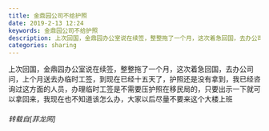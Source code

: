 ```yaml
---
title: 金鼎园公司不给护照
date: 2019-2-13 12:24
keywords: 金鼎园公司不给护照
description: 上次回国，金鼎园办公室说在续签，整整拖了一个月，这次着急回国，去办公司问，上个月送去办临时工签，到现在已经十五天了，护照还是没有拿到，我已经咨询过这方面的人员，办理临时工签是不需要压护照在移民局的，只要出示一下就可以拿回来，我现在也不知道该怎么办，大家以后尽量不要来这个大楼上班
categories: sharing
---
```

<td class="t_f" id="postmessage_2986317">

上次回国，金鼎园办公室说在续签，整整拖了一个月，这次着急回国，去办公司问，上个月送去办临时工签，到现在已经十五天了，护照还是没有拿到，我已经咨询过这方面的人员，办理临时工签是不需要压护照在移民局的，只要出示一下就可以拿回来，我现在也不知道该怎么办，大家以后尽量不要来这个大楼上班</td>
###### 转载自[菲龙网]